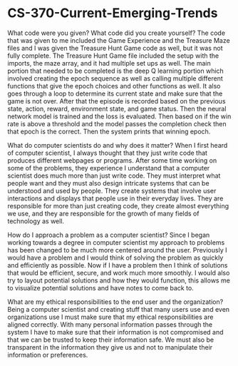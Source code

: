 # CS-370-Current-Emerging-Trends

What code were you given? What code did you create yourself?
The code that was given to me included the Game Experience and the Treasure Maze files and I was given the Treasure Hunt Game code as well, but it was not fully complete. The Treasure Hunt Game file included the setup with the imports, the maze array, and it had multiple set ups as well. The main portion that needed to be completed is the deep Q learning portion which involved creating the epoch sequence as well as calling multiple different functions that give the epoch choices and other functions as well. It also goes through a loop to determine its current state and make sure that the game is not over. After that the episode is recorded based on the previous state, action, reward, environment state, and game status. Then the neural network model is trained and the loss is evaluated. Then based on if the win rate is above a threshold and the model passes the completion check then that epoch is the correct. Then the system prints that winning epoch. 

What do computer scientists do and why does it matter?
When I first heard of computer scientist, I always thought that they just write code that produces different webpages or programs. After some time working on some of the problems, they experience I understand that a computer scientist does much more than just write code. They must interpret what people want and they must also design intricate systems that can be understood and used by people. They create systems that involve user interactions and displays that people use in their everyday lives. They are responsible for more than just creating code, they create almost everything we use, and they are responsible for the growth of many fields of technology as well. 

How do I approach a problem as a computer scientist?
Since I began working towards a degree in computer scientist my approach to problems has been changed to be much more centered around the user. Previously I would have a problem and I would think of solving the problem as quickly and efficiently as possible. Now if I have a problem then I think of solutions that would be efficient, secure, and work much more smoothly. I would also try to layout potential solutions and how they would function, this allows me to visualize potential solutions and have notes to come back to. 

What are my ethical responsibilities to the end user and the organization?
Being a computer scientist and creating stuff that many users use and even organizations use I must make sure that my ethical responsibilities are aligned correctly. With many personal information passes through the system I have to make sure that their information is not compromised and that we can be trusted to keep their information safe. We must also be transparent in the information they give us and not to manipulate their information or preferences. 
